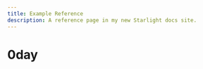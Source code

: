 ```yaml
---
title: Example Reference
description: A reference page in my new Starlight docs site.
---
```


# 0day
